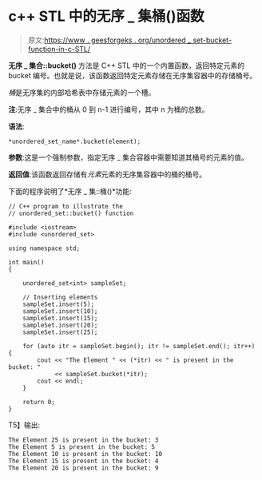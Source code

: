 # c++ STL 中的无序 _ 集桶()函数

> 原文:[https://www . geesforgeks . org/unordered _ set-bucket-function-in-c-STL/](https://www.geeksforgeeks.org/unordered_set-bucket-function-in-c-stl/)

**无序 _ 集合::bucket()** 方法是 C++ STL 中的一个内置函数，返回特定元素的 bucket 编号。也就是说，该函数返回特定元素存储在无序集容器中的存储桶号。

*桶*是无序集的内部哈希表中存储元素的一个槽。

**注**:无序 _ 集合中的桶从 0 到 n-1 进行编号，其中 n 为桶的总数。

**语法**:

```
*unordered_set_name*.bucket(element);

```

**参数**:这是一个强制参数，指定无序 _ 集合容器中需要知道其桶号的元素的值。

**返回值**:该函数返回存储有*元素*元素的无序集容器中的桶的桶号。

下面的程序说明了*无序 _ 集::桶()*功能:

```
// C++ program to illustrate the
// unordered_set::bucket() function

#include <iostream>
#include <unordered_set>

using namespace std;

int main()
{

    unordered_set<int> sampleSet;

    // Inserting elements
    sampleSet.insert(5);
    sampleSet.insert(10);
    sampleSet.insert(15);
    sampleSet.insert(20);
    sampleSet.insert(25);

    for (auto itr = sampleSet.begin(); itr != sampleSet.end(); itr++) {
        cout << "The Element " << (*itr) << " is present in the bucket: "
             << sampleSet.bucket(*itr);
        cout << endl;
    }

    return 0;
}
```

T5】输出:

```
The Element 25 is present in the bucket: 3
The Element 5 is present in the bucket: 5
The Element 10 is present in the bucket: 10
The Element 15 is present in the bucket: 4
The Element 20 is present in the bucket: 9

```